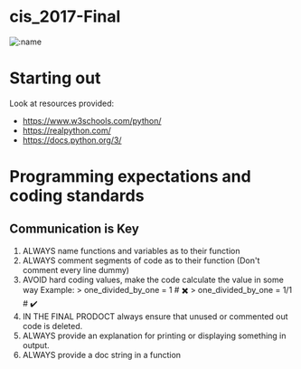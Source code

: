 # cis_2017-Final

![:name](https://icelink.cf/get/@:name)

# Starting out

Look at resources provided:
- https://www.w3schools.com/python/
- https://realpython.com/
- https://docs.python.org/3/


# Programming expectations and coding standards

## Communication is Key

1. ALWAYS name functions and variables as to their function
2. ALWAYS comment segments of code as to their function (Don't comment every line dummy)
3. AVOID hard coding values, make the code calculate the value in some way
       Example: > one_divided_by_one = 1 # ✖️
                > one_divided_by_one = 1/1 # ✔️
4. IN THE FINAL PRODOCT always ensure that unused or commented out code is deleted.
5. ALWAYS provide an explanation for printing or displaying something in output.
6. ALWAYS provide a doc string in a function
